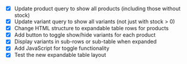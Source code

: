 - [x] Update product query to show all products (including those without stock)
- [x] Update variant query to show all variants (not just with stock > 0)
- [x] Change HTML structure to expandable table rows for products
- [x] Add button to toggle show/hide variants for each product
- [x] Display variants in sub-rows or sub-table when expanded
- [x] Add JavaScript for toggle functionality
- [x] Test the new expandable table layout
